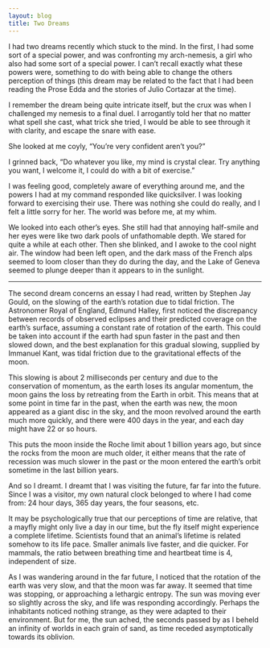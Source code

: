 ```yaml
---
layout: blog
title: Two Dreams
---
```


I had two dreams recently which stuck to the mind. In the first, I had some sort of a special power, and was confronting my arch-nemesis, a girl who also had some sort of a special power. I can’t recall exactly what these powers were, something to do with being able to change the others perception of things (this dream may be related to the fact that I had been reading the Prose Edda and the stories of Julio Cortazar at the time).

I remember the dream being quite intricate itself, but the crux was when I challenged my nemesis to a final duel. I arrogantly told her that no matter what spell she cast, what trick she tried, I would be able to see through it with clarity, and escape the snare with ease.

She looked at me coyly, “You’re very confident aren’t you?”

I grinned back, “Do whatever you like, my mind is crystal clear. Try anything you want, I welcome it, I could do with a bit of exercise.”

I was feeling good, completely aware of everything around me, and the powers I had at my command responded like quicksilver. I was looking forward to exercising their use. There was nothing she could do really, and I felt a little sorry for her. The world was before me, at my whim.

We looked into each other’s eyes. She still had that annoying half-smile and her eyes were like two dark pools of unfathomable depth. We stared for quite a while at each other. Then she blinked, and I awoke to the cool night air. The window had been left open, and the dark mass of the French alps seemed to loom closer than they do during the day, and the Lake of Geneva seemed to plunge deeper than it appears to in the sunlight.

---

The second dream concerns an essay I had read, written by Stephen Jay Gould, on the slowing of the earth’s rotation due to tidal friction. The Astronomer Royal of England, Edmund Halley, first noticed the discrepancy between records of observed eclipses and their predicted coverage on the earth’s surface, assuming a constant rate of rotation of the earth. This could be taken into account if the earth had spun faster in the past and then slowed down, and the best explanation for this gradual slowing, supplied by Immanuel Kant, was tidal friction due to the gravitational effects of the moon.

This slowing is about 2 milliseconds per century and due to the conservation of momentum, as the earth loses its angular momentum, the moon gains the loss by retreating from the Earth in orbit. This means that at some point in time far in the past, when the earth was new, the moon appeared as a giant disc in the sky, and the moon revolved around the earth much more quickly, and there were 400 days in the year, and each day might have 22 or so hours.

This puts the moon inside the Roche limit about 1 billion years ago, but since the rocks from the moon are much older, it either means that the rate of recession was much slower in the past or the moon entered the earth’s orbit sometime in the last billion years.

And so I dreamt. I dreamt that I was visiting the future, far far into the future. Since I was a visitor, my own natural clock belonged to where I had come from: 24 hour days, 365 day years, the four seasons, etc.

It may be psychologically true that our perceptions of time are relative, that a mayfly might only live a day in our time, but the fly itself might experience a complete lifetime. Scientists found that an animal’s lifetime is related somehow to its life pace. Smaller animals live faster, and die quicker. For mammals, the ratio between breathing time and heartbeat time is 4, independent of size.

As I was wandering around in the far future, I noticed that the rotation of the earth was very slow, and that the moon was far away. It seemed that time was stopping, or approaching a lethargic entropy. The sun was moving ever so slightly across the sky, and life was responding accordingly. Perhaps the inhabitants noticed nothing strange, as they were adapted to their environment. But for me, the sun ached, the seconds passed by as I beheld an infinity of worlds in each grain of sand, as time receded asymptotically towards its oblivion.
